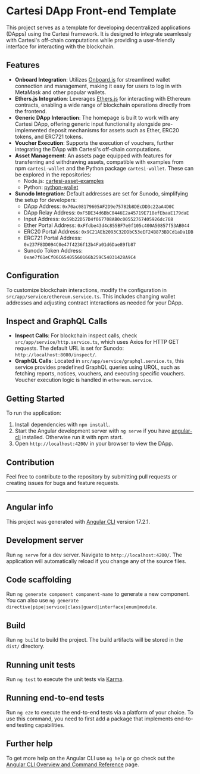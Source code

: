 # Cartesi DApp Front-end Template

This project serves as a template for developing decentralized applications (DApps) using the Cartesi framework. It is designed to integrate seamlessly with Cartesi's off-chain computations while providing a user-friendly interface for interacting with the blockchain.

## Features

- **Onboard Integration**: Utilizes [Onboard.js](https://www.blocknative.com/onboard) for streamlined wallet connection and management, making it easy for users to log in with MetaMask and other popular wallets.
- **Ethers.js Integration**: Leverages [Ethers.js](https://docs.ethers.io/v5/) for interacting with Ethereum contracts, enabling a wide range of blockchain operations directly from the frontend.
- **Generic DApp Interaction**: The homepage is built to work with any Cartesi DApp, offering generic input functionality alongside pre-implemented deposit mechanisms for assets such as Ether, ERC20 tokens, and ERC721 tokens.
- **Voucher Execution**: Supports the execution of vouchers, further integrating the DApp with Cartesi's off-chain computations.
- **Asset Management**: An assets page equipped with features for transferring and withdrawing assets, compatible with examples from npm `cartesi-wallet` and the Python package `cartesi-wallet`. These can be explored in the repositories:
  - Node.js: [cartesi-asset-examples](https://github.com/jplgarcia/cartesi-asset-examples)
  - Python: [python-wallet](https://github.com/jplgarcia/python-wallet)
- **Sunodo Integration**: Default addresses are set for Sunodo, simplifying the setup for developers:
  - DApp Address: `0x70ac08179605AF2D9e75782b8DEcDD3c22aA4D0C`
  - DApp Relay Address: `0xF5DE34d6BbC0446E2a45719E718efEbaaE179daE`
  - Input Address: `0x59b22D57D4f067708AB0c00552767405926dc768`
  - Ether Portal Address: `0xFfdbe43d4c855BF7e0f105c400A50857f53AB044`
  - ERC20 Portal Address: `0x9C21AEb2093C32DDbC53eEF24B873BDCd1aDa1DB`
  - ERC721 Portal Address: `0x237F8DD094C0e47f4236f12b4Fa01d6Dae89fb87`
  - Sunodo Token Address: `0xae7f61eCf06C65405560166b259C54031428A9C4`

## Configuration

To customize blockchain interactions, modify the configuration in `src/app/service/ethereum.service.ts`. This includes changing wallet addresses and adjusting contract interactions as needed for your DApp.

## Inspect and GraphQL Calls

- **Inspect Calls**: For blockchain inspect calls, check `src/app/service/http.service.ts`, which uses Axios for HTTP GET requests. The default URL is set for Sunodo: `http://localhost:8080/inspect/`.
- **GraphQL Calls**: Located in `src/app/service/graphql.service.ts`, this service provides predefined GraphQL queries using URQL, such as fetching reports, notices, vouchers, and executing specific vouchers. Voucher execution logic is handled in `ethereum.service`.

## Getting Started

To run the application:

1. Install dependencies with `npm install`.
2. Start the Angular development server with `ng serve` if you have [angular-cli](https://www.npmjs.com/package/@angular/cli) installed. Otherwise run it with npm start.
3. Open `http://localhost:4200/` in your browser to view the DApp.

## Contribution

Feel free to contribute to the repository by submitting pull requests or creating issues for bugs and feature requests.

---

## Angular info

This project was generated with [Angular CLI](https://github.com/angular/angular-cli) version 17.2.1.

## Development server

Run `ng serve` for a dev server. Navigate to `http://localhost:4200/`. The application will automatically reload if you change any of the source files.

## Code scaffolding

Run `ng generate component component-name` to generate a new component. You can also use `ng generate directive|pipe|service|class|guard|interface|enum|module`.

## Build

Run `ng build` to build the project. The build artifacts will be stored in the `dist/` directory.

## Running unit tests

Run `ng test` to execute the unit tests via [Karma](https://karma-runner.github.io).

## Running end-to-end tests

Run `ng e2e` to execute the end-to-end tests via a platform of your choice. To use this command, you need to first add a package that implements end-to-end testing capabilities.

## Further help

To get more help on the Angular CLI use `ng help` or go check out the [Angular CLI Overview and Command Reference](https://angular.io/cli) page.
